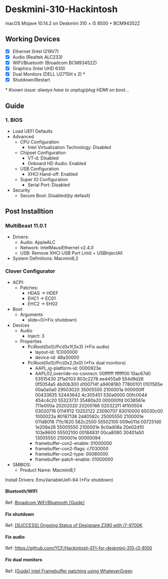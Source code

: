 # Deskmini-310-Hackintosh 
macOS Mojave 10.14.2 on Deskmini 310 + i5 8500 + BCM94352Z

## Working Devices

- [x] Ethernet (Intel I219V7)
- [x] Audio (Realtek ALC233)
- [x] WIFI/Bluetooth (Broadcom BCM93452Z)
- [x] Graphics (Intel UHD 630)
- [x] Dual Monitors (DELL U2715H x 2) \*
- [x] Shutdown/Restart

\* *Known issue: always have to unplug/plug HDMI on boot...*

## Guide

### 1. BIOS 

* Load UEFI Defaults
* Advanced
  * CPU Configuration 
    * Intel Virtualization Technology: Disabled
  * Chipset Configuration
    * VT-d: Disabled
    * Onboard HD Audio: Enabled
  * USB Configuration
    * XHCI Hand-off: Enabled
  * Super IO Configuration
    * Serial Port: Disabled
* Security
  * Secure Boot: Disabled(by default)
  
## Post Installtion

### MultiBeast 11.0.1

* Drivers:
  * Audio: AppleALC
  * Network: IntelMausiEthernet v2.4.0
  * USB: Remove XHCI USB Port Limit + USBInjectAll
* System Definitions: Macmini6,2

### Clover Configurator

* ACPI: 
  * Patches: 
    * HDAS -> HDEF
    * EHC1 -> EC01
    * EHC2 -> EH02
* Boot
  * Arguments
    * slide=0(*Fix shutdown)
* Devices
  * Audio
    * Inject: 3
  * Properties
    * PciRoot(0x0)/Pci(0x1f,0x3) (*Fix audio)
      * layout-id: 1C000000
      * device-id: 48a30000
    * PciRoot(0x0)/Pci(0x2,0x0) (*Fix dual monitors)
      * AAPL,ig-platform-id: 0000923e
      * AAPL02,override-no-connect: 00ffffff ffffff00 10ac67d0 53515430 2f1a0103 803c2278 ee4455a9 554d9d26 0f5054a5 4b00b300 d100714f a9408180 77800101 0101565e 00a0a0a0 29503020 35005550 2100001a 000000ff 00433635 52443642 4c305451 530a0000 00fc0044 454c4c20 55323731 35480a20 000000fd 0038561e 711e000a 20202020 20200166 020322f1 4f100504 03020716 01141f12 13202122 23090707 83010000 65030c00 1000023a 80187138 2d40582c 25005550 2100001e 011d8018 711c1620 582c2500 55502100 009e011d 007251d0 1e206e28 55005550 2100001e 8c0ad08a 20e02d10 103e9600 55502100 0018483f 00ca8080 30401a50 13005550 2100001e 00000094
      * framebuffer-con2-enable: 01000000
      * framebuffer-con2-flags: c7030000
      * framebuffer-con2-type: 00080000
      * framebuffer-patch-enable: 01000000
* SMBIOS:
  * Product Name: Macmini8,1
  
Install Drivers: EmuVariableUefi-64 (*Fix shutdown)

#### Bluetooth/WIFI

Ref: [Broadcom WiFi/Bluetooth [Guide]](https://www.tonymacx86.com/threads/broadcom-wifi-bluetooth-guide.242423)

#### Fix shutdown

Ref: [[SUCCESS] Ongoing Status of Designare Z390 with i7-9700K](https://www.tonymacx86.com/threads/success-ongoing-status-of-designare-z390-with-i7-9700k.266065/)

#### Fix audio

Ref: https://github.com/YCF/Hackintosh-EFI-for-deskmini-310-i3-8100

#### Fix dual monitors

Ref: [[Guide] Intel Framebuffer patching using WhateverGreen](https://www.tonymacx86.com/threads/guide-intel-framebuffer-patching-using-whatevergreen.256490/post-1856330)

